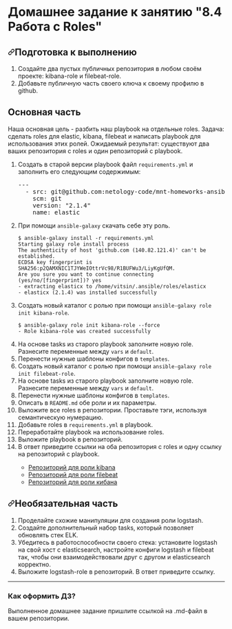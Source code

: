<h1>Домашнее задание к занятию "8.4 Работа с Roles"</h1>
<h2 dir="auto"><a id="user-content-подготовка-к-выполнению" class="anchor" aria-hidden="true" href="#подготовка-к-выполнению"><svg class="octicon octicon-link" viewBox="0 0 16 16" version="1.1" width="16" height="16" aria-hidden="true"><path fill-rule="evenodd" d="M7.775 3.275a.75.75 0 001.06 1.06l1.25-1.25a2 2 0 112.83 2.83l-2.5 2.5a2 2 0 01-2.83 0 .75.75 0 00-1.06 1.06 3.5 3.5 0 004.95 0l2.5-2.5a3.5 3.5 0 00-4.95-4.95l-1.25 1.25zm-4.69 9.64a2 2 0 010-2.83l2.5-2.5a2 2 0 012.83 0 .75.75 0 001.06-1.06 3.5 3.5 0 00-4.95 0l-2.5 2.5a3.5 3.5 0 004.95 4.95l1.25-1.25a.75.75 0 00-1.06-1.06l-1.25 1.25a2 2 0 01-2.83 0z"></path></svg></a>Подготовка к выполнению</h2>
<ol dir="auto">
<li>Создайте два пустых публичных репозитория в любом своём проекте: kibana-role и filebeat-role.</li>
<li>Добавьте публичную часть своего ключа к своему профилю в github.</li>
</ol>
<h2 dir="auto">Основная часть</h2>
<p dir="auto">Наша основная цель - разбить наш playbook на отдельные roles. Задача: сделать roles для elastic, kibana, filebeat и написать playbook для использования этих ролей. Ожидаемый результат: существуют два ваших репозитория с roles и один репозиторий с playbook.</p>
<ol dir="auto">
<li>Создать в старой версии playbook файл <code>requirements.yml</code> и заполнить его следующим содержимым:
<div class="highlight highlight-source-yaml position-relative overflow-auto" data-snippet-clipboard-copy-content="---
  - src: git@github.com:netology-code/mnt-homeworks-ansible.git
    scm: git
    version: &quot;2.1.4&quot;
    name: elastic "><pre>---
  - <span class="pl-ent">src</span>: <span class="pl-s">git@github.com:netology-code/mnt-homeworks-ansible.git</span>
    <span class="pl-ent">scm</span>: <span class="pl-s">git</span>
    <span class="pl-ent">version</span>: <span class="pl-s"><span class="pl-pds">"</span>2.1.4<span class="pl-pds">"</span></span>
    <span class="pl-ent">name</span>: <span class="pl-s">elastic </span></pre></div>
</li>
<li>При помощи <code>ansible-galaxy</code> скачать себе эту роль.</li>

```
$ ansible-galaxy install -r requirements.yml
Starting galaxy role install process
The authenticity of host 'github.com (140.82.121.4)' can't be established.
ECDSA key fingerprint is SHA256:p2QAMXNIC1TJYWeIOttrVc98/R1BUFWu3/LiyKgUfQM.
Are you sure you want to continue connecting (yes/no/[fingerprint])? yes
- extracting elasticx to /home/vitsin/.ansible/roles/elasticx
- elasticx (2.1.4) was installed successfully
```
<li>Создать новый каталог с ролью при помощи <code>ansible-galaxy role init kibana-role</code>.</li>

```
$ ansible-galaxy role init kibana-role --force
- Role kibana-role was created successfully
```
<li>На основе tasks из старого playbook заполните новую role. Разнесите переменные между <code>vars</code> и <code>default</code>.</li>
<li>Перенести нужные шаблоны конфигов в <code>templates</code>.</li>
<li>Создать новый каталог с ролью при помощи <code>ansible-galaxy role init filebeat-role</code>.</li>
<li>На основе tasks из старого playbook заполните новую role. Разнесите переменные между <code>vars</code> и <code>default</code>.</li>
<li>Перенести нужные шаблоны конфигов в <code>templates</code>.</li>
<li>Описать в <code>README.md</code> обе роли и их параметры.</li>
<li>Выложите все roles в репозитории. Проставьте тэги, используя семантическую нумерацию.</li>
<li>Добавьте roles в <code>requirements.yml</code> в playbook.</li>
<li>Переработайте playbook на использование roles.</li>
<li>Выложите playbook в репозиторий.</li>
<li>В ответ приведите ссылки на оба репозитория с roles и одну ссылку на репозиторий с playbook.</li>

- <a href="https://github.com/vitsinv/kibana-role">Репозиторий для роли kibana</a>
- <a href="https://github.com/vitsinv/filebeat-role">Репозиторий для роли filebeat</a>
- <a href="https://github.com/vitsinv/kibana-role">Репозиторий для роли кибана</a>
</ol>
<h2 dir="auto"><a id="user-content-необязательная-часть" class="anchor" aria-hidden="true" href="#необязательная-часть"><svg class="octicon octicon-link" viewBox="0 0 16 16" version="1.1" width="16" height="16" aria-hidden="true"><path fill-rule="evenodd" d="M7.775 3.275a.75.75 0 001.06 1.06l1.25-1.25a2 2 0 112.83 2.83l-2.5 2.5a2 2 0 01-2.83 0 .75.75 0 00-1.06 1.06 3.5 3.5 0 004.95 0l2.5-2.5a3.5 3.5 0 00-4.95-4.95l-1.25 1.25zm-4.69 9.64a2 2 0 010-2.83l2.5-2.5a2 2 0 012.83 0 .75.75 0 001.06-1.06 3.5 3.5 0 00-4.95 0l-2.5 2.5a3.5 3.5 0 004.95 4.95l1.25-1.25a.75.75 0 00-1.06-1.06l-1.25 1.25a2 2 0 01-2.83 0z"></path></svg></a>Необязательная часть</h2>
<ol dir="auto">
<li>Проделайте схожие манипуляции для создания роли logstash.</li>
<li>Создайте дополнительный набор tasks, который позволяет обновлять стек ELK.</li>
<li>Убедитесь в работоспособности своего стека: установите logstash на свой хост с elasticsearch, настройте конфиги logstash и filebeat так, чтобы они взаимодействовали друг с другом и elasticsearch корректно.</li>
<li>Выложите logstash-role в репозиторий. В ответ приведите ссылку.</li>
</ol>
<hr>
<h3 dir="auto">Как оформить ДЗ?</h3>
<p dir="auto">Выполненное домашнее задание пришлите ссылкой на .md-файл в вашем репозитории.</p>
